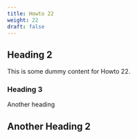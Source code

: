 ```yaml
---
title: Howto 22
weight: 22
draft: false
---
```


## Heading 2

This is some dummy content for Howto 22.

### Heading 3

Another heading

## Another Heading 2

